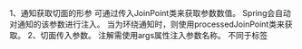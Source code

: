 1、通知获取切面的形参
   可通过传入JoinPoint类来获取参数数值。
   Spring会自动对通知的该参数进行注入。
   当为环绕通知时，则使用processedJoinPoint类来获取。
2、切面传入参数。
  注解需使用args属性注入参数名称。
  不同于标签